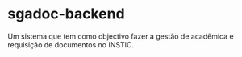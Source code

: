 # sgadoc-backend
Um sistema que tem como objectivo fazer a gestão de acadêmica e requisição de documentos no INSTIC.

